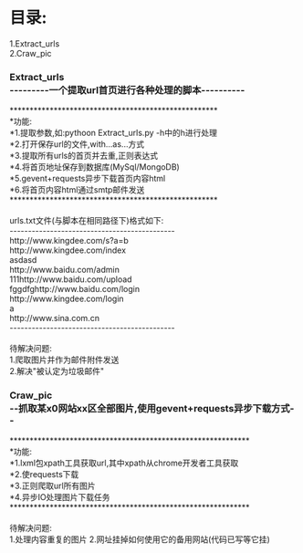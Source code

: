 <html>
<h1>目录:</h1>
<p>1.Extract_urls<br/>
2.Craw_pic<br/></p>
<body>
<p>
<h3>Extract_urls<br/>
---------一个提取url首页进行各种处理的脚本----------<br/></h3>
****************************************************<br/>
*功能: <br/>
*1.提取参数,如:pythoon Extract_urls.py -h中的h进行处理<br/>                 
*2.打开保存url的文件,with...as...方式<br/>
*3.提取所有urls的首页并去重,正则表达式<br/>
*4.将首页地址保存到数据库(MySql/MongoDB)<br/>
*5.gevent+requests异步下载首页内容html<br/>
*6.将首页内容html通过smtp邮件发送<br/>
****************************************************<br/>
<br/>
urls.txt文件(与脚本在相同路径下)格式如下:<br/>
---------------------------------------------<br/>
http://www.kingdee.com/s?a=b<br/>
http://www.kingdee.com/index<br/>
asdasd<br/>
http://www.baidu.com/admin<br/>
111http://www.baidu.com/upload<br/>
fggdfghttp://www.baidu.com/login<br/>
http://www.kingdee.com/login<br/>
a<br/>
http://www.sina.com.cn<br/>
---------------------------------------------<br/>
<br/>
待解决问题:<br/>
1.爬取图片并作为邮件附件发送<br/>
2.解决"被认定为垃圾邮件"<br/>
</p>
<p>
<h3>Craw_pic<br/>
--抓取某x0网站xx区全部图片,使用gevent+requests异步下载方式--<br/></h3>
************************************************************<br/>
*功能: <br/>
*1.lxml包xpath工具获取url,其中xpath从chrome开发者工具获取<br/>
*2.使requests下载<br/>
*3.正则爬取url所有图片<br/>
*4.异步IO处理图片下载任务<br/>
************************************************************<br/>
<br/>
待解决问题:<br/>
1.处理内容重复的图片
2.网址挂掉如何使用它的备用网站(代码已写等它挂)
</p>
</body>
</html>
